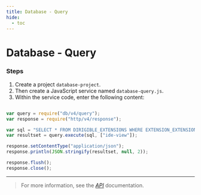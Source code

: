 ```yaml
---
title: Database - Query
hide:
  - toc
---
```


Database - Query
===

### Steps

1. Create a project `database-project`.
2. Then create a JavaScript service named `database-query.js`.
3. Within the service code, enter the following content:

```javascript

var query = require("db/v4/query");
var response = require("http/v4/response");

var sql = "SELECT * FROM DIRIGIBLE_EXTENSIONS WHERE EXTENSION_EXTENSIONPOINT_NAME = ?";
var resultset = query.execute(sql, ["ide-view"]);

response.setContentType("application/json");
response.println(JSON.stringify(resultset, null, 2));

response.flush();
response.close();

```

---

> For more information, see the *[API](../../api/)* documentation.
